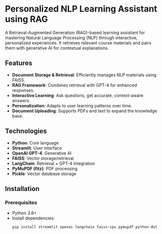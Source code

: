 # Personalized NLP Learning Assistant using RAG

A Retrieval-Augmented Generation (RAG)-based learning assistant for mastering Natural Language Processing (NLP) through interactive, personalized experiences. It retrieves relevant course materials and pairs them with generative AI for contextual explanations.

## Features
- **Document Storage & Retrieval**: Efficiently manages NLP materials using FAISS.
- **RAG Framework**: Combines retrieval with GPT-4 for enhanced responses.
- **Interactive Learning**: Ask questions, get accurate, context-aware answers.
- **Personalization**: Adapts to user learning patterns over time.
- **Document Uploading**: Supports PDFs and text to expand the knowledge base.

## Technologies
- **Python**: Core language
- **Streamlit**: User interface
- **OpenAI GPT-4**: Generative AI
- **FAISS**: Vector storage/retrieval
- **LangChain**: Retrieval + GPT-4 integration
- **PyMuPDF (fitz)**: PDF processing
- **Pickle**: Vector database storage

## Installation

### Prerequisites
- Python 3.8+
- Install dependencies:
  ```bash
  pip install streamlit openai langchain faiss-cpu pymupdf python-dotenv
